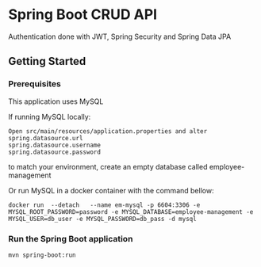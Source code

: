 # Spring Boot CRUD API  
Authentication done with JWT, Spring Security and Spring Data JPA

## Getting Started

### Prerequisites

This application uses MySQL 

If running MySQL locally:
```
Open src/main/resources/application.properties and alter
spring.datasource.url
spring.datasource.username
spring.datasource.password
```
to match your environment, create an empty database called employee-management

Or run MySQL in a docker container with the command bellow:
```
docker run  --detach   --name em-mysql -p 6604:3306 -e MYSQL_ROOT_PASSWORD=password -e MYSQL_DATABASE=employee-management -e MYSQL_USER=db_user -e MYSQL_PASSWORD=db_pass -d mysql
```

### Run the Spring Boot application

```
mvn spring-boot:run
```

